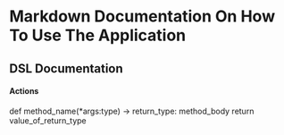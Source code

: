 # Markdown Documentation On How To Use The Application

## DSL Documentation

#### Actions 


def method_name(*args:type)  -> return_type:
    method_body
    return value_of_return_type
